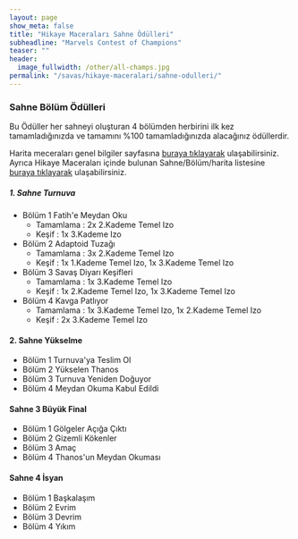 ```yaml
---
layout: page
show_meta: false
title: "Hikaye Maceraları Sahne Ödülleri"
subheadline: "Marvels Contest of Champions"
teaser: ""
header:
  image_fullwidth: /other/all-champs.jpg
permalink: "/savas/hikaye-maceralari/sahne-odulleri/"
---
```

### Sahne Bölüm Ödülleri

Bu Ödüller her sahneyi oluşturan 4 bölümden herbirini ilk kez tamamladığınızda ve tamamını %100 tamamladığınızda alacağınız ödüllerdir.

Harita meceraları genel bilgiler sayfasına [buraya tıklayarak][3] ulaşabilirsiniz.  
Ayrıca Hikaye Maceraları içinde bulunan Sahne/Bölüm/harita listesine [buraya tıklayarak][1] ulaşabilirsiniz.

##### 1. Sahne Turnuva
* Bölüm 1 Fatih'e Meydan Oku 
  - Tamamlama : 2x 2.Kademe Temel Izo
  - Keşif : 1x 3.Kademe Izo 
* Bölüm 2 Adaptoid Tuzağı 
  - Tamamlama : 3x 2.Kademe Temel Izo
  - Keşif : 1x 1.Kademe Temel Izo, 1x 3.Kademe Temel Izo
* Bölüm 3 Savaş Diyarı Keşifleri 
  - Tamamlama : 1x 3.Kademe Temel Izo
  - Keşif : 1x 2.Kademe Temel Izo, 1x 3.Kademe Temel Izo
* Bölüm 4 Kavga Patlıyor 
  - Tamamlama : 1x 3.Kademe Temel Izo, 1x 2.Kademe Temel Izo
  - Keşif : 2x 3.Kademe Temel Izo

#### 2. Sahne Yükselme
* Bölüm 1 Turnuva'ya Teslim Ol
* Bölüm 2 Yükselen Thanos
* Bölüm 3 Turnuva Yeniden Doğuyor
* Bölüm 4 Meydan Okuma Kabul Edildi

#### Sahne 3 Büyük Final
* Bölüm 1 Gölgeler Açığa Çıktı
* Bölüm 2 Gizemli Kökenler
* Bölüm 3 Amaç
* Bölüm 4 Thanos'un Meydan Okuması
    
#### Sahne 4 İsyan
* Bölüm 1 Başkalaşım
* Bölüm 2 Evrim
* Bölüm 3 Devrim
* Bölüm 4 Yıkım



[1]:https://contestofchamps-tr.github.io/savas/hikaye-maceralari/sahne-bilgileri/
[2]:https://contestofchamps-tr.github.io/savas/hikaye-maceralari/sahne-odulleri/
[3]:https://contestofchamps-tr.github.io/savas/hikaye-maceralari/
